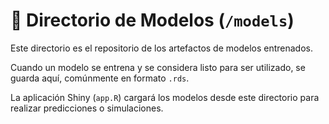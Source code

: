 # 🧠 Directorio de Modelos (`/models`)

Este directorio es el repositorio de los artefactos de modelos entrenados.

Cuando un modelo se entrena y se considera listo para ser utilizado, se guarda aquí, comúnmente en formato `.rds`.

La aplicación Shiny (`app.R`) cargará los modelos desde este directorio para realizar predicciones o simulaciones.
